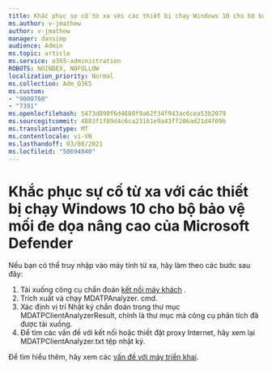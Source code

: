 ```yaml
---
title: Khắc phục sự cố từ xa với các thiết bị chạy Windows 10 cho bộ bảo vệ mối đe dọa nâng cao của Microsoft Defender
ms.author: v-jmathew
author: v-jmathew
manager: dansimp
audience: Admin
ms.topic: article
ms.service: o365-administration
ROBOTS: NOINDEX, NOFOLLOW
localization_priority: Normal
ms.collection: Adm_O365
ms.custom:
- "9000760"
- "7391"
ms.openlocfilehash: 5473d090f6d4680f9a62f34f943ac6cea53b2079
ms.sourcegitcommit: 4883f1f89d4c6ca23161e9a43ff206ad21d4f09b
ms.translationtype: MT
ms.contentlocale: vi-VN
ms.lasthandoff: 03/08/2021
ms.locfileid: "50694840"
---
```

# <a name="remotely-fix-problems-with-onboarding-windows-10-devices-to-microsoft-defender-advanced-threat-protection"></a>Khắc phục sự cố từ xa với các thiết bị chạy Windows 10 cho bộ bảo vệ mối đe dọa nâng cao của Microsoft Defender

Nếu bạn có thể truy nhập vào máy tính từ xa, hãy làm theo các bước sau đây:

1. Tải xuống công cụ chẩn đoán [kết nối máy khách](https://go.microsoft.com/fwlink/?linkid=2143466) .
2. Trích xuất và chạy MDATPAnalyzer. cmd.
3. Xác định vị trí Nhật ký chẩn đoán trong thư mục MDATPClientAnalyzerResult, chính là thư mục mà công cụ phân tích đã được tải xuống.
4. Để tìm các vấn đề với kết nối hoặc thiết đặt proxy Internet, hãy xem lại MDATPClientAnalyzer.txt tệp nhật ký.

Để tìm hiểu thêm, hãy xem các [vấn đề với máy triển khai](https://go.microsoft.com/fwlink/?linkid=2143634).
